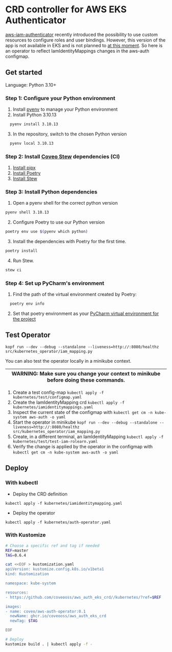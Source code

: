 # CRD controller for AWS EKS Authenticator

[aws-iam-authenticator](https://github.com/kubernetes-sigs/aws-iam-authenticator) recently introduced the possibility to
use custom resources to configure roles and user bindings.
However, this version of the app is not available in EKS and is not planned
to [at this moment](https://github.com/aws/containers-roadmap/issues/550).
So here is an operator to reflect IamIdentityMappings changes in the aws-auth configmap.

## Get started

Language: Python 3.10+

### Step 1: Configure your Python environment

1. Install [pyenv](https://github.com/pyenv/pyenv#installation) to manage your Python environment
2. Install Python 3.10.13

```bash
  pyenv install 3.10.13
```

3. In the repository, switch to the chosen Python version

```bash
  pyenv local 3.10.13
```

### Step 2: Install [Coveo Stew](https://github.com/coveo/stew) dependencies (CI)

1. [Install pipx](https://pypa.github.io/pipx/)
2. [Install Poetry](https://python-poetry.org/docs/#installation)
3. [Install Stew](https://github.com/coveo/stew#installation)

### Step 3: Install Python dependencies

1. Open a pyenv shell for the correct python version

```bash
pyenv shell 3.10.13
```

2. Configure Poetry to use our Python version

```bash
poetry env use $(pyenv which python)
```

3. Install the dependencies with Poetry for the first time.

```bash
poetry install
```

4. Run Stew.

```bash
stew ci
```

### Step 4: Set up PyCharm's environment

1. Find the path of the virtual environment created by Poetry:

```bash
  poetry env info
```

2. Set that poetry environment as
   your [PyCharm virtual environment for the project](https://www.jetbrains.com/help/pycharm/creating-virtual-environment.html)

## Test Operator

```kopf run --dev --debug --standalone --liveness=http://:8080/healthz src/kubernetes_operator/iam_mapping.py```

You can also test the operator locally in a minikube context.

| WARNING: Make sure you change your context to minikube before doing these commands. |
|-------------------------------------------------------------------------------------|

1. Create a test config-map `kubectl apply -f kubernetes/test/configmap.yaml`
2. Create the IamIdentityMapping crd `kubectl apply -f kubernetes/iamidentitymappings.yaml`
3. Inspect the current state of the configmap with `kubectl get cm -n kube-system aws-auth -o yaml`
4. Start the operator in
   minikube `kopf run --dev --debug --standalone --liveness=http://:8080/healthz src/kubernetes_operator/iam_mapping.py`
5. Create, in a different terminal, an IamIdentityMapping `kubectl apply -f kubernetes/test/test-iam-rolearn.yaml`
6. Verify the change is applied by the operator in the configmap with `kubectl get cm -n kube-system aws-auth -o yaml`

## Deploy

### With kubectl

- Deploy the CRD definition

```kubectl apply -f kubernetes/iamidentitymapping.yaml```

- Deploy the operator

```kubectl apply -f kubernetes/auth-operator.yaml```

### With Kustomize

```bash
# Choose a specific ref and tag if needed
REF=master
TAG=0.6.4

cat <<EOF > kustomization.yaml
apiVersion: kustomize.config.k8s.io/v1beta1
kind: Kustomization

namespace: kube-system

resources:
- https://github.com/coveooss/aws_auth_eks_crd//kubernetes/?ref=$REF

images:
- name: coveo/aws-auth-operator:0.1
  newName: ghcr.io/coveooss/aws_auth_eks_crd
  newTag: $TAG

EOF

# Deploy
kustomize build . | kubectl apply -f -
```

